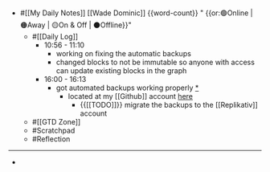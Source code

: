 - #[[My Daily Notes]] [[Wade Dominic]] {{word-count}} " {{or:🟢Online | 🟠Away | 🟡On & Off | ⚫️Offline}}"
    - #[[Daily Log]]
        - 10:56 - 11:10
            - working on fixing the automatic backups
            - changed blocks to not be immutable so anyone with access can update existing blocks in the graph
        - 16:00 - 16:13
            - got automated backups working properly [*](((xdv4hjYLx)))
                - located at my [[Github]] account [here](https://github.com/groundedSAGE/datahike-squad-logs)
                    - {{[[TODO]]}} migrate the backups to the [[Replikativ]] account
    - #[[GTD Zone]]
    - #Scratchpad
    - #Reflection
- ---
- 
